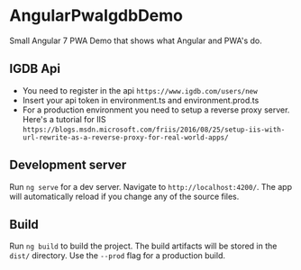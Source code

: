 # AngularPwaIgdbDemo

Small Angular 7 PWA Demo that shows what Angular and PWA's do.

## IGDB Api

* You need to register in the api `https://www.igdb.com/users/new`
* Insert your api token in environment.ts and environment.prod.ts
* For a production environment you need to setup a reverse proxy server. Here's a tutorial for IIS `https://blogs.msdn.microsoft.com/friis/2016/08/25/setup-iis-with-url-rewrite-as-a-reverse-proxy-for-real-world-apps/`

## Development server

Run `ng serve` for a dev server. Navigate to `http://localhost:4200/`. The app will automatically reload if you change any of the source files.

## Build

Run `ng build` to build the project. The build artifacts will be stored in the `dist/` directory. Use the `--prod` flag for a production build.

